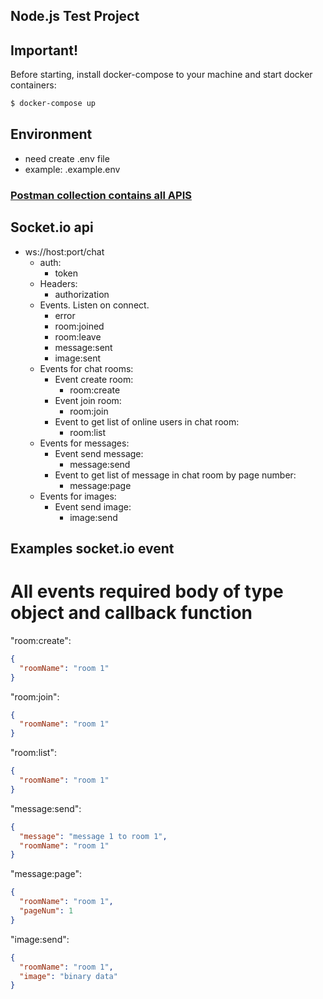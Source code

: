 ## Node.js Test Project

## Important!

Before starting, install docker-compose to your machine and start docker containers:

```bash
$ docker-compose up
```

## Environment

- need create .env file
- example: .example.env

### [Postman collection contains all APIS](https://www.postman.com/tawapix897/workspace/node-js-test-project/documentation/31138410-3b11ff98-cb43-48d1-829d-c8cec54ebedc)

## Socket.io api

- ws://host:port/chat
  - auth:
    - token
  - Headers:
    - authorization
  - Events. Listen on connect.
    - error
    - room:joined
    - room:leave
    - message:sent
    - image:sent
  - Events for chat rooms:
    - Event create room:
      - room:create
    - Event join room:
      - room:join
    - Event to get list of online users in chat room:
      - room:list
  - Events for messages:
    - Event send message:
      - message:send
    - Event to get list of message in chat room by page number:
      - message:page
  - Events for images:
    - Event send image:
      - image:send

## Examples socket.io event

# All events required body of type object and callback function

"room:create":

```json
{
  "roomName": "room 1"
}
```

"room:join":

```json
{
  "roomName": "room 1"
}
```

"room:list":

```json
{
  "roomName": "room 1"
}
```

"message:send":

```json
{
  "message": "message 1 to room 1",
  "roomName": "room 1"
}
```

"message:page":

```json
{
  "roomName": "room 1",
  "pageNum": 1
}
```

"image:send":

```json
{
  "roomName": "room 1",
  "image": "binary data"
}
```
